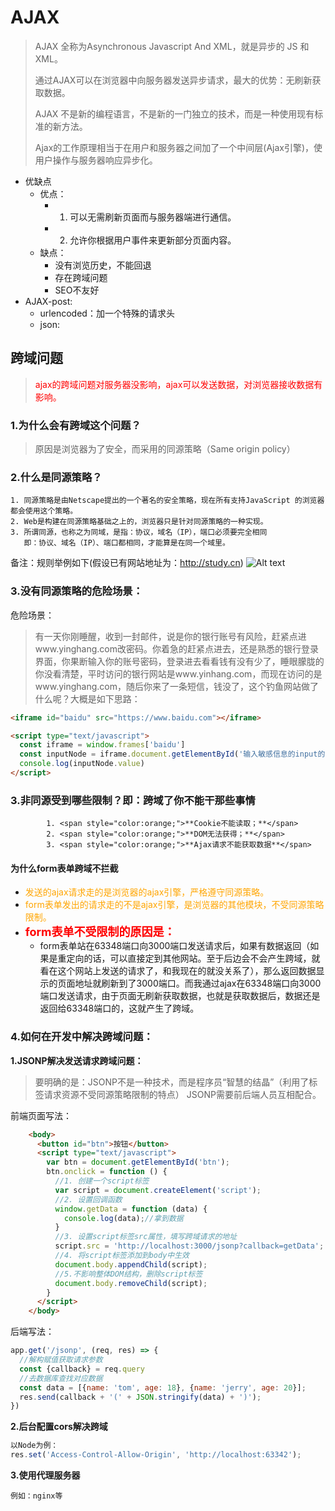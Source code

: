 # AJAX

> AJAX 全称为Asynchronous Javascript And XML，就是异步的 JS 和 XML。
>
> 通过AJAX可以在浏览器中向服务器发送异步请求，最大的优势：无刷新获取数据。
>
> AJAX 不是新的编程语言，不是新的一门独立的技术，而是一种使用现有标准的新方法。
>
> Ajax的工作原理相当于在用户和服务器之间加了一个中间层(Ajax引擎)，使用户操作与服务器响应异步化。

- 优缺点
    - 优点：
        - 1) 可以无需刷新页面而与服务器端进行通信。
        - 2) 允许你根据用户事件来更新部分页面内容。
    - 缺点：
        - 没有浏览历史，不能回退
        - 存在跨域问题
        - SEO不友好
- AJAX-post:
    - urlencoded：加一个特殊的请求头
    - json:



## 跨域问题

> <span style="color:red">ajax的跨域问题对服务器没影响，ajax可以发送数据，对浏览器接收数据有影响。</span>

### 1.为什么会有跨域这个问题？

   > 原因是浏览器为了安全，而采用的同源策略（Same origin policy）

### 2.什么是同源策略？

    1. 同源策略是由Netscape提出的一个著名的安全策略，现在所有支持JavaScript 的浏览器都会使用这个策略。
    2. Web是构建在同源策略基础之上的，浏览器只是针对同源策略的一种实现。
    3. 所谓同源，也称之为同域，是指：协议，域名（IP），端口必须要完全相同
       即：协议、域名（IP）、端口都相同，才能算是在同一个域里。

备注：规则举例如下(假设已有网站地址为：http://study.cn)
![Alt text](https://s2.ax1x.com/2019/01/26/knAIit.png)

### 3.没有同源策略的危险场景：

危险场景：

> 有一天你刚睡醒，收到一封邮件，说是你的银行账号有风险，赶紧点进www.yinghang.com改密码。你着急的赶紧点进去，还是熟悉的银行登录界面，你果断输入你的账号密码，登录进去看看钱有没有少了，睡眼朦胧的你没看清楚，平时访问的银行网站是www.yinhang.com，而现在访问的是www.yinghang.com，随后你来了一条短信，钱没了，这个钓鱼网站做了什么呢？大概是如下思路：

```html
<iframe id="baidu" src="https://www.baidu.com"></iframe>

<script type="text/javascript">
  const iframe = window.frames['baidu']
  const inputNode = iframe.document.getElementById('输入敏感信息的input的id')
  console.log(inputNode.value)
</script>
```

### 3.非同源受到哪些限制？即：跨域了你不能干那些事情

			1. <span style="color:orange;">**Cookie不能读取；**</span>
   			2. <span style="color:orange;">**DOM无法获得；**</span>
   			3. <span style="color:orange;">**Ajax请求不能获取数据**</span>

#### 为什么form表单跨域不拦截

- <span style="color:orange;">发送的ajax请求走的是浏览器的ajax引擎，严格遵守同源策略。</span>
- <span style="color:orange;">form表单发出的请求走的不是ajax引擎，是浏览器的其他模块，不受同源策略限制。</span>
- <span style="color:red;font-weight:bold;font-size:18px">form表单不受限制的原因是：</span>
    - form表单站在63348端口向3000端口发送请求后，如果有数据返回（如果是重定向的话，可以直接定到其他网站。至于后边会不会产生跨域，就看在这个网站上发送的请求了，和我现在的就没关系了），那么返回数据显示的页面地址就刷新到了3000端口。而我通过ajax在63348端口向3000端口发送请求，由于页面无刷新获取数据，也就是获取数据后，数据还是返回给63348端口的，这就产生了跨域。

### 4.如何在开发中解决跨域问题：

**1.JSONP解决发送请求跨域问题：**

> 要明确的是：JSONP不是一种技术，而是程序员“智慧的结晶”（利用了标签请求资源不受同源策略限制的特点）
> JSONP需要前后端人员互相配合。

前端页面写法：

```html
	<body>
	  <button id="btn">按钮</button>
	  <script type="text/javascript">
	    var btn = document.getElementById('btn');
	    btn.onclick = function () {
	      //1. 创建一个script标签
	      var script = document.createElement('script');
	      //2. 设置回调函数
	      window.getData = function (data) {
	        console.log(data);//拿到数据
	      }
	      //3. 设置script标签src属性，填写跨域请求的地址
	      script.src = 'http://localhost:3000/jsonp?callback=getData';
	      //4. 将script标签添加到body中生效
	      document.body.appendChild(script);
	      //5.不影响整体DOM结构，删除script标签
	      document.body.removeChild(script);
	    }
	  </script>
	</body>
```

后端写法：

```js
app.get('/jsonp', (req, res) => {
  //解构赋值获取请求参数
  const {callback} = req.query
  //去数据库查找对应数据
  const data = [{name: 'tom', age: 18}, {name: 'jerry', age: 20}];
  res.send(callback + '(' + JSON.stringify(data) + ')');
})
```

**2.后台配置cors解决跨域**

```js
以Node为例：
res.set('Access-Control-Allow-Origin', 'http://localhost:63342');
```

**3.使用代理服务器**
	

	例如：nginx等